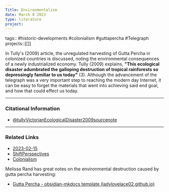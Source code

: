 ```yaml
---
Title: Environmentalism
date: March 8 2023
type: literature
project:
---
```

tags:: #historic-developments #colonialism #guttapercha #Telegraph 
projects::[[]]

In Tully's (2009) article, the unregulated harvesting of Gutta Percha in colonized countries is discussed, noting the environmental consequences of a newly industrialized economy. Tully (2009) explains, **"This ecological disaster adumbrated the galloping destruction of tropical rainforests so depressingly familiar to us today"** (3). Although the advancement of the telegraph was a very important step to reaching the modern day Internet, it can be easy to forget the materials that went into achieving said end goal, and how that could effect us today.

---
### Citational Information

- [@tullyVictorianEcologicalDisaster2009sourcenote](@tullyVictorianEcologicalDisaster2009sourcenote.md)

---

### Related Links

- [2023-02-15](2023-02-15.md)
- [ShiftPerspectives](ShiftPerspectives.md)
- [Colonialism](Colonialism.md)

Melissa Rand has great notes on the environmental destruction caused by gutta percha harvesting:
- [Gutta Percha - obsidian-mkdocs template (ladylovelace02.github.io)](https://ladylovelace02.github.io/Hist1900memex/Gutta-Percha/)

